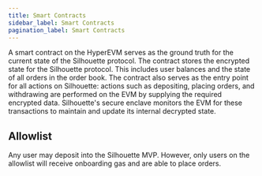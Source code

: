 ```yaml
---
title: Smart Contracts
sidebar_label: Smart Contracts
pagination_label: Smart Contracts
---
```

A smart contract on the HyperEVM serves as the ground truth for the current state of the Silhouette protocol. The contract stores the encrypted state for the Silhouette protocol. This includes user balances and the state of all orders in the order book. The contract also serves as the entry point for all actions on Silhouette: actions such as depositing, placing orders, and withdrawing are performed on the EVM by supplying the required encrypted data. Silhouette's secure enclave monitors the EVM for these transactions to maintain and update its internal decrypted state.


## Allowlist
Any user may deposit into the Silhouette MVP. However, only users on the allowlist will receive onboarding gas and are able to place orders.
